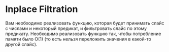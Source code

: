 # Inplace Filtration

Вам необходимо реализовать функцию, которая будет принимать слайс с числами и некоторый предикат, и фильтровать слайс по этому предикату. Необходимо реализовать функцию так, чтобы потребление памяти было O(1) (то есть нельзя переложить значения в какой-то другой слайс).